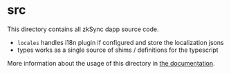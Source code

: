 # src

This directory contains all zkSync dapp source code.

 * ```locales``` handles i18n plugin if configured and store the localization jsons
 * types works as a single source of shims / definitions for the typescript

More information about the usage of this directory in [the documentation](https://nuxtjs.org/guide/routing).

